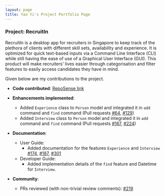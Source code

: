 ```yaml
---
layout: page
title: Yao Yi's Project Portfolio Page
---
```


### Project: RecruitIn

RecruitIn is a desktop app for recruiters in Singapore to keep track of the plethora of clients with different skill sets, availability and experience. It is optimized for quick text-based inputs via a Command Line Interface (CLI) while still having the ease of use of a Graphical User Interface (GUI). This product will make recruiters’ lives easier through categorisation and filter features to easily access candidates they have in mind.

Given below are my contributions to the project.

* **Code contributed**: [RepoSense link](https://nus-cs2103-ay2122s1.github.io/tp-dashboard/#breakdown=true&search=pulpy-y)

* **Enhancements implemented**:
    * Added `Experience` class to `Person` model and integrated it in `add` command and `find` command 
      (Pull requests [\#64](https://github.com/AY2122S1-CS2103T-F11-2/tp/pull/64), [\#129](https://github.com/AY2122S1-CS2103T-F11-2/tp/pull/129))
    * Added `Interview` class to `Person` model and integrated it in `add` command and `find` command
          (Pull requests [\#167](https://github.com/AY2122S1-CS2103T-F11-2/tp/pull/167), [\#224](https://github.com/AY2122S1-CS2103T-F11-2/tp/pull/224))

* **Documentation**:
    * User Guide:
        * Added documentation for the features `Experience` and `Interview` [\#174](https://github.com/AY2122S1-CS2103T-F11-2/tp/pull/174),
          [\#187](https://github.com/AY2122S1-CS2103T-F11-2/tp/pull/187), [\#301](https://github.com/AY2122S1-CS2103T-F11-2/tp/pull/301)
    * Developer Guide:
        * Added implementation details of the `find` feature and Datetime for `Interview`.

* **Community**:
    * PRs reviewed (with non-trivial review comments): [\#219](https://github.com/AY2122S1-CS2103T-F11-2/tp/pull/219)
    
